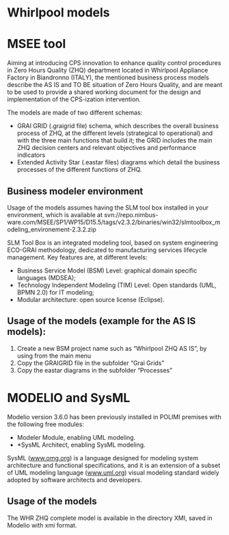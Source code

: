 # Whirlpool models

# MSEE tool

Aiming at introducing CPS innovation to enhance quality control procedures in Zero Hours Quality (ZHQ) department located in Whirlpool Appliance Factory in Biandronno (ITALY), the mentioned business process models describe the AS IS and TO BE situation of Zero Hours Quality, and are meant to be used to provide a shared working document for the design and implementation of the CPS-ization intervention.

The models are made of two different schemas:

* GRAI GRID (.graigrid file) schema, which describes the overall business process of ZHQ, at the different levels (strategical to operational) and with the three main functions that build it; the GRID includes the main ZHQ decision centers and relevant objectives and performance indicators
*  Extended Activity Star (.eastar files) diagrams which detail the business processes of the different functions of ZHQ.

## Business modeler environment

Usage of the models assumes having the SLM tool box installed in your environment, which is available at svn://repo.nimbus-ware.com/MSEE/SP1/WP15/D15.5/tags/v2.3.2/binaries/win32/slmtoolbox_modeling_environement-2.3.2.zip

SLM Tool Box is an integrated modeling tool, based on system engineering ECO-GRAI methodology, dedicated to manufacturing services lifecycle management. Key features are, at different levels:
* Business Service Model (BSM) Level: graphical domain specific languages (MDSEA);
* Technology Independent Modeling (TIM) Level: Open standards (UML, BPMN 2.0) for IT modeling;
*  Modular architecture: open source license (Eclipse).

## Usage of the models (example for the AS IS models):
1. Create a new BSM project name such as “Whirlpool ZHQ AS IS”, by using from the main menu
2. Copy the GRAIGRID file in the subfolder “Grai Grids”
3. Copy the eastar diagrams in the subfolder “Processes”

# MODELIO and SysML
Modelio version 3.6.0 has been previously installed in POLIMI premises with the following free modules:
* Modeler Module, enabling UML modeling.
* *SysML Architect, enabling SysML modeling.

SysML (www.omg.org) is a language designed for modeling system architecture and functional specifications, and it is an extension of a subset of UML modeling language (www.uml.org) visual modeling standard widely adopted by software architects and developers.

## Usage of the models

The WHR ZHQ complete model is available in the directory XMI, saved in Modelio with xmi format.







   
   
